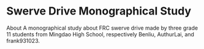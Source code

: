 # Swerve Drive Monographical Study

About
A monographical study about FRC swerve drive made by three grade 11 students from Mingdao High School, respectively Benliu, AuthurLai, and frank931023.
